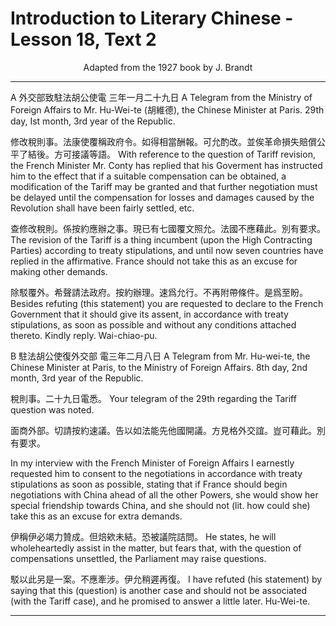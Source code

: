 # Introduction to Literary Chinese - Lesson 18, Text 2

<center>Adapted from the 1927 book by J. Brandt</center>

---

A 外交部致駐法胡公使電 三年一月二十九日
A Telegram from the Ministry of Foreign Affairs to Mr. Hu-Wei-te (胡維德), the Chinese Minister at Paris. 29th day, Ist month, 3rd year of the Republic.

<!-- 修改稅則事。法康使覆稱政府令。如得相當酬報。可允酌改。並俟革命損失賠償公平了結後。方可接議等語。查修改稅則。係按約應辦之事。現已有七國覆文照允。法國不應藉此。別有要求。除駁覆外。希聲請法政府。按約辦理。速爲允行。不再附帶條件。是爲至盼。并復。外交部。
With reference to the question of Tariff revision, the French Minister Mr. Conty has replied that his Goverment has instructed him to the effect that if a suitable compensation can be obtained, a modification of the Tariff may be granted and that further negotiation must be delayed until the compensation for losses and damages caused by the Revolution shall have been fairly settled, etc. The revision of the Tariff is a thing incumbent (upon the High Contracting Parties) according to treaty stipulations, and until now seven countries have replied in the affirmative. France should not take this as an excuse for making other demands. Besides refuting (this statement) you are requested to declare to the French Government that it should give its assent, in accordance with treaty stipulations, as soon as possible and without any condi tions attached thereto. Kindly reply。 Wai-chiao-pu. -->

修改稅則事。法康使覆稱政府令。如得相當酬報。可允酌改。並俟革命損失賠償公平了結後。方可接議等語。
With reference to the question of Tariff revision, the French Minister Mr. Conty has replied that his Goverment has instructed him to the effect that if a suitable compensation can be obtained, a modification of the Tariff may be granted and that further negotiation must be delayed until the compensation for losses and damages caused by the Revolution shall have been fairly settled, etc.

查修改稅則。係按約應辦之事。現已有七國覆文照允。法國不應藉此。別有要求。
The revision of the Tariff is a thing incumbent (upon the High Contracting Parties) according to treaty stipulations, and until now seven countries have replied in the affirmative. France should not take this as an excuse for making other demands.

除駁覆外。希聲請法政府。按約辦理。速爲允行。不再附帶條件。是爲至盼。
Besides refuting (this statement) you are requested to declare to the French Government that it should give its assent, in accordance with treaty stipulations, as soon as possible and without any conditions attached thereto. Kindly reply. Wai-chiao-pu.

B 駐法胡公使復外交部 電三年二月八日
A Telegram from Mr. Hu-wei-te, the Chinese Minister at Paris, to the Ministry of Foreign Affairs. 8th day, 2nd month, 3rd year of the Republic.

<!-- 稅則事。二十九日電悉。面商外部。切請按約速議。告以如法能先他國開議。方見格外交誼。豈可藉此。別有要求。伊稱伊必竭力贊成。但焙欸未結。恐被議院詰問。駁以此另是一案。不應牽涉。伊允稍遲再復。德。
Your telegram of the 29th regarding the Tariff question was noted. In my interview with the French Minister of Foreign Affairs I earnestly requested him to consent to the ne. gotiations in accordance with treaty stipulations as soon as possible, stating that if France should begin negotiations with China ahead of all the other Powers, she would show her special friendship towards China, and she should not (lit. how could she) take this as an excuse for extra demands. He states, he will wholeheartedlyassist in the matter, but fears that, with the question of compensations unsettled, the Parliament may raise questions. I have refuted (his statement) by saying that this (question) is another case and should not be associated (with the Tariff case), and he promised to answer a little later. Hu-Wei-te. -->

稅則事。二十九日電悉。
Your telegram of the 29th regarding the Tariff question was noted.

面商外部。切請按約速議。告以如法能先他國開議。方見格外交誼。豈可藉此。別有要求。

In my interview with the French Minister of Foreign Affairs I earnestly requested him to consent to the negotiations in accordance with treaty stipulations as soon as possible, stating that if France should begin negotiations with China ahead of all the other Powers, she would show her special friendship towards China, and she should not (lit. how could she) take this as an excuse for extra demands.

伊稱伊必竭力贊成。但焙欸未結。恐被議院詰問。
He states, he will wholeheartedly assist in the matter, but fears that, with the question of compensations unsettled, the Parliament may raise questions.

駁以此另是一案。不應牽涉。伊允稍遲再復。
I have refuted (his statement) by saying that this (question) is another case and should not be associated (with the Tariff case), and he promised to answer a little later. Hu-Wei-te.

---
